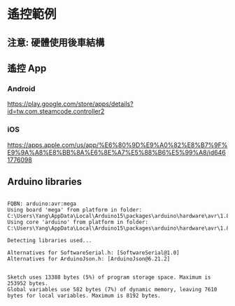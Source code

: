 # 遙控範例

## 注意: 硬體使用後車結構

## 遙控 App

### Android
https://play.google.com/store/apps/details?id=tw.com.steamcode.controller2

### iOS
https://apps.apple.com/us/app/%E6%80%9D%E9%A0%82%E8%B7%9F%E9%9A%A8%E8%BB%8A%E6%8E%A7%E5%88%B6%E5%99%A8/id6461776098


## Arduino libraries

```

FQBN: arduino:avr:mega
Using board 'mega' from platform in folder: C:\Users\Yang\AppData\Local\Arduino15\packages\arduino\hardware\avr\1.8.6
Using core 'arduino' from platform in folder: C:\Users\Yang\AppData\Local\Arduino15\packages\arduino\hardware\avr\1.8.6

Detecting libraries used...

Alternatives for SoftwareSerial.h: [SoftwareSerial@1.0]
Alternatives for ArduinoJson.h: [ArduinoJson@6.21.2]


Sketch uses 13388 bytes (5%) of program storage space. Maximum is 253952 bytes.
Global variables use 582 bytes (7%) of dynamic memory, leaving 7610 bytes for local variables. Maximum is 8192 bytes.

```